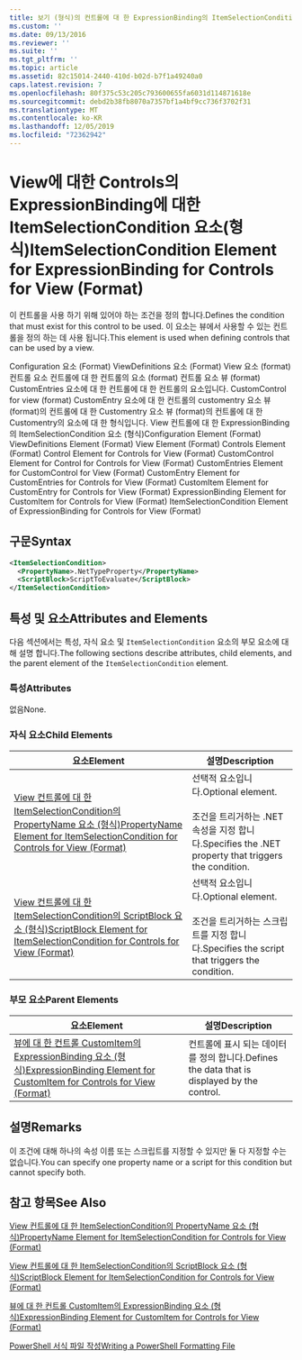 ```yaml
---
title: 보기 (형식)의 컨트롤에 대 한 ExpressionBinding의 ItemSelectionCondition 요소 | Microsoft Docs
ms.custom: ''
ms.date: 09/13/2016
ms.reviewer: ''
ms.suite: ''
ms.tgt_pltfrm: ''
ms.topic: article
ms.assetid: 82c15014-2440-410d-b02d-b7f1a49240a0
caps.latest.revision: 7
ms.openlocfilehash: 80f375c53c205c793600655fa6031d114871618e
ms.sourcegitcommit: debd2b38fb8070a7357bf1a4bf9cc736f3702f31
ms.translationtype: MT
ms.contentlocale: ko-KR
ms.lasthandoff: 12/05/2019
ms.locfileid: "72362942"
---
```

# <a name="itemselectioncondition-element-for-expressionbinding-for-controls-for-view-format"></a><span data-ttu-id="c4ef2-102">View에 대한 Controls의 ExpressionBinding에 대한 ItemSelectionCondition 요소(형식)</span><span class="sxs-lookup"><span data-stu-id="c4ef2-102">ItemSelectionCondition Element for ExpressionBinding for Controls for View (Format)</span></span>

<span data-ttu-id="c4ef2-103">이 컨트롤을 사용 하기 위해 있어야 하는 조건을 정의 합니다.</span><span class="sxs-lookup"><span data-stu-id="c4ef2-103">Defines the condition that must exist for this control to be used.</span></span> <span data-ttu-id="c4ef2-104">이 요소는 뷰에서 사용할 수 있는 컨트롤을 정의 하는 데 사용 됩니다.</span><span class="sxs-lookup"><span data-stu-id="c4ef2-104">This element is used when defining controls that can be used by a view.</span></span>

<span data-ttu-id="c4ef2-105">Configuration 요소 (Format) ViewDefinitions 요소 (Format) View 요소 (format) 컨트롤 요소 컨트롤에 대 한 컨트롤의 요소 (format) 컨트롤 요소 뷰 (format) CustomEntries 요소에 대 한 컨트롤에 대 한 컨트롤의 요소입니다. CustomControl for view (format) CustomEntry 요소에 대 한 컨트롤의 customentry 요소 뷰 (format)의 컨트롤에 대 한 Customentry 요소 뷰 (format)의 컨트롤에 대 한 Customentry의 요소에 대 한 형식입니다. View 컨트롤에 대 한 ExpressionBinding의 ItemSelectionCondition 요소 (형식)</span><span class="sxs-lookup"><span data-stu-id="c4ef2-105">Configuration Element (Format) ViewDefinitions Element (Format) View Element (Format) Controls Element (Format) Control Element for Controls for View (Format) CustomControl Element for Control for Controls for View (Format) CustomEntries Element for CustomControl for View (Format) CustomEntry Element for CustomEntries for Controls for View (Format) CustomItem Element for CustomEntry for Controls for View (Format) ExpressionBinding Element for CustomItem for Controls for View (Format) ItemSelectionCondition Element of ExpressionBinding for Controls for View (Format)</span></span>

## <a name="syntax"></a><span data-ttu-id="c4ef2-106">구문</span><span class="sxs-lookup"><span data-stu-id="c4ef2-106">Syntax</span></span>

```xml
<ItemSelectionCondition>
  <PropertyName>.NetTypeProperty</PropertyName>
  <ScriptBlock>ScriptToEvaluate</ScriptBlock>
</ItemSelectionCondition>
```

## <a name="attributes-and-elements"></a><span data-ttu-id="c4ef2-107">특성 및 요소</span><span class="sxs-lookup"><span data-stu-id="c4ef2-107">Attributes and Elements</span></span>

<span data-ttu-id="c4ef2-108">다음 섹션에서는 특성, 자식 요소 및 `ItemSelectionCondition` 요소의 부모 요소에 대해 설명 합니다.</span><span class="sxs-lookup"><span data-stu-id="c4ef2-108">The following sections describe attributes, child elements, and the parent element of the `ItemSelectionCondition` element.</span></span>

### <a name="attributes"></a><span data-ttu-id="c4ef2-109">특성</span><span class="sxs-lookup"><span data-stu-id="c4ef2-109">Attributes</span></span>

<span data-ttu-id="c4ef2-110">없음</span><span class="sxs-lookup"><span data-stu-id="c4ef2-110">None.</span></span>

### <a name="child-elements"></a><span data-ttu-id="c4ef2-111">자식 요소</span><span class="sxs-lookup"><span data-stu-id="c4ef2-111">Child Elements</span></span>

|<span data-ttu-id="c4ef2-112">요소</span><span class="sxs-lookup"><span data-stu-id="c4ef2-112">Element</span></span>|<span data-ttu-id="c4ef2-113">설명</span><span class="sxs-lookup"><span data-stu-id="c4ef2-113">Description</span></span>|
|-------------|-----------------|
|[<span data-ttu-id="c4ef2-114">View 컨트롤에 대 한 ItemSelectionCondition의 PropertyName 요소 (형식)</span><span class="sxs-lookup"><span data-stu-id="c4ef2-114">PropertyName Element for ItemSelectionCondition for Controls for View (Format)</span></span>](./propertyname-element-for-itemselectioncondition-for-controls-for-view-format.md)|<span data-ttu-id="c4ef2-115">선택적 요소입니다.</span><span class="sxs-lookup"><span data-stu-id="c4ef2-115">Optional element.</span></span><br /><br /> <span data-ttu-id="c4ef2-116">조건을 트리거하는 .NET 속성을 지정 합니다.</span><span class="sxs-lookup"><span data-stu-id="c4ef2-116">Specifies the .NET property that triggers the condition.</span></span>|
|[<span data-ttu-id="c4ef2-117">View 컨트롤에 대 한 ItemSelectionCondition의 ScriptBlock 요소 (형식)</span><span class="sxs-lookup"><span data-stu-id="c4ef2-117">ScriptBlock Element for ItemSelectionCondition for Controls for View (Format)</span></span>](./scriptblock-element-for-itemselectioncondition-for-controls-for-view-format.md)|<span data-ttu-id="c4ef2-118">선택적 요소입니다.</span><span class="sxs-lookup"><span data-stu-id="c4ef2-118">Optional element.</span></span><br /><br /> <span data-ttu-id="c4ef2-119">조건을 트리거하는 스크립트를 지정 합니다.</span><span class="sxs-lookup"><span data-stu-id="c4ef2-119">Specifies the script that triggers the condition.</span></span>|

### <a name="parent-elements"></a><span data-ttu-id="c4ef2-120">부모 요소</span><span class="sxs-lookup"><span data-stu-id="c4ef2-120">Parent Elements</span></span>

|<span data-ttu-id="c4ef2-121">요소</span><span class="sxs-lookup"><span data-stu-id="c4ef2-121">Element</span></span>|<span data-ttu-id="c4ef2-122">설명</span><span class="sxs-lookup"><span data-stu-id="c4ef2-122">Description</span></span>|
|-------------|-----------------|
|[<span data-ttu-id="c4ef2-123">뷰에 대 한 컨트롤 CustomItem의 ExpressionBinding 요소 (형식)</span><span class="sxs-lookup"><span data-stu-id="c4ef2-123">ExpressionBinding Element for CustomItem for Controls for View (Format)</span></span>](./expressionbinding-element-for-customitem-for-controls-for-view-format.md)|<span data-ttu-id="c4ef2-124">컨트롤에 표시 되는 데이터를 정의 합니다.</span><span class="sxs-lookup"><span data-stu-id="c4ef2-124">Defines the data that is displayed by the control.</span></span>|

## <a name="remarks"></a><span data-ttu-id="c4ef2-125">설명</span><span class="sxs-lookup"><span data-stu-id="c4ef2-125">Remarks</span></span>

<span data-ttu-id="c4ef2-126">이 조건에 대해 하나의 속성 이름 또는 스크립트를 지정할 수 있지만 둘 다 지정할 수는 없습니다.</span><span class="sxs-lookup"><span data-stu-id="c4ef2-126">You can specify one property name or a script for this condition but cannot specify both.</span></span>

## <a name="see-also"></a><span data-ttu-id="c4ef2-127">참고 항목</span><span class="sxs-lookup"><span data-stu-id="c4ef2-127">See Also</span></span>

[<span data-ttu-id="c4ef2-128">View 컨트롤에 대 한 ItemSelectionCondition의 PropertyName 요소 (형식)</span><span class="sxs-lookup"><span data-stu-id="c4ef2-128">PropertyName Element for ItemSelectionCondition for Controls for View (Format)</span></span>](./propertyname-element-for-itemselectioncondition-for-controls-for-view-format.md)

[<span data-ttu-id="c4ef2-129">View 컨트롤에 대 한 ItemSelectionCondition의 ScriptBlock 요소 (형식)</span><span class="sxs-lookup"><span data-stu-id="c4ef2-129">ScriptBlock Element for ItemSelectionCondition for Controls for View (Format)</span></span>](./scriptblock-element-for-itemselectioncondition-for-controls-for-view-format.md)

[<span data-ttu-id="c4ef2-130">뷰에 대 한 컨트롤 CustomItem의 ExpressionBinding 요소 (형식)</span><span class="sxs-lookup"><span data-stu-id="c4ef2-130">ExpressionBinding Element for CustomItem for Controls for View (Format)</span></span>](./expressionbinding-element-for-customitem-for-controls-for-view-format.md)

[<span data-ttu-id="c4ef2-131">PowerShell 서식 파일 작성</span><span class="sxs-lookup"><span data-stu-id="c4ef2-131">Writing a PowerShell Formatting File</span></span>](./writing-a-powershell-formatting-file.md)
